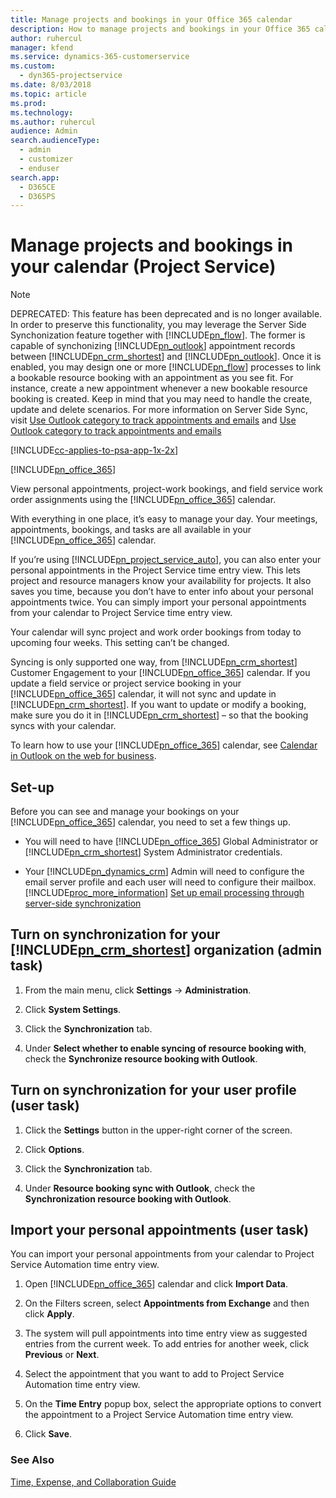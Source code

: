 ```yaml
---
title: Manage projects and bookings in your Office 365 calendar 
description: How to manage projects and bookings in your Office 365 calendar
author: ruhercul
manager: kfend
ms.service: dynamics-365-customerservice
ms.custom: 
  - dyn365-projectservice
ms.date: 8/03/2018
ms.topic: article
ms.prod: 
ms.technology: 
ms.author: ruhercul
audience: Admin
search.audienceType: 
  - admin
  - customizer
  - enduser
search.app: 
  - D365CE
  - D365PS
---
```

# Manage projects and bookings in your calendar (Project Service)

> [!Note]
> DEPRECATED: This feature has been deprecated and is no longer available. In order to preserve this functionality, you may leverage the Server Side Synchonization feature together with [!INCLUDE[pn_flow](../includes/pn-flow.md)]. The former is capable of synchonizing [!INCLUDE[pn_outlook](../includes/pn-outlook.md)] appointment records between [!INCLUDE[pn_crm_shortest](../includes/pn-crm-shortest.md)] and [!INCLUDE[pn_outlook](../includes/pn-outlook.md)]. Once it is enabled, you may design one or more [!INCLUDE[pn_flow](../includes/pn-flow.md)] processes to link a bookable resource booking with an appointment as you see fit. For instance, create a new appointment whenever a new bookable resource booking is created. Keep in mind that you may need to handle the create, update and delete scenarios. For more information on Server Side Sync, visit [Use Outlook category to track appointments and emails](../admin/use-outlook-category-track-appointments-emails.md) and [Use Outlook category to track appointments and emails](../admin/choose-records-synchronize-dynamics-365-outlook-exchange.md)

[!INCLUDE[cc-applies-to-psa-app-1x-2x](../includes/cc-applies-to-psa-app-1x-2x.md)]

[!INCLUDE[pn_office_365](../includes/pn-office-365.md)] 

View personal appointments, project-work bookings, and field service work order assignments using the [!INCLUDE[pn_office_365](../includes/pn-office-365.md)] calendar.  
  
 With everything in one place, it’s easy to manage your day. Your meetings, appointments, bookings, and tasks are all available in your [!INCLUDE[pn_office_365](../includes/pn-office-365.md)] calendar.  
  
 If you’re using [!INCLUDE[pn_project_service_auto](../includes/pn-project-service-auto.md)], you can also enter your personal appointments in the Project Service time entry view. This lets project and resource managers know your availability for projects. It also saves you time, because you don’t have to enter info about your personal appointments twice. You can simply import your personal appointments from your calendar to Project Service time entry view.  
  
 Your calendar will sync project and work order bookings from today to upcoming four weeks. This setting can’t be changed.  
  
 Syncing is only supported one way, from [!INCLUDE[pn_crm_shortest](../includes/pn-crm-shortest.md)] Customer Engagement to your [!INCLUDE[pn_office_365](../includes/pn-office-365.md)] calendar. If you update a field service or project service booking in your [!INCLUDE[pn_office_365](../includes/pn-office-365.md)] calendar, it will not sync and update in [!INCLUDE[pn_crm_shortest](../includes/pn-crm-shortest.md)]. If you want to update or modify a booking, make sure you do it in [!INCLUDE[pn_crm_shortest](../includes/pn-crm-shortest.md)] – so that the booking syncs with your calendar.  
  
 To learn how to use your [!INCLUDE[pn_office_365](../includes/pn-office-365.md)] calendar, see [Calendar in Outlook on the web for business](https://support.office.com/article/Calendar-in-Outlook-on-the-web-for-business-5219c457-d1fe-4c2f-9032-1a816b88e936).  
  
## Set-up  
 Before you can see and manage your bookings on your [!INCLUDE[pn_office_365](../includes/pn-office-365.md)] calendar, you need to set a few things up.  
  
- You will need to have [!INCLUDE[pn_office_365](../includes/pn-office-365.md)] Global Administrator or [!INCLUDE[pn_crm_shortest](../includes/pn-crm-shortest.md)] System Administrator credentials.  
  
- Your [!INCLUDE[pn_dynamics_crm](../includes/pn-dynamics-crm.md)] Admin will need to configure the email server profile and each user will need to configure their mailbox. [!INCLUDE[proc_more_information](../includes/proc-more-information.md)] [Set up email processing through server-side synchronization](../admin/set-up-server-side-synchronization-of-email-appointments-contacts-and-tasks.md)  
  
## Turn on synchronization for your [!INCLUDE[pn_crm_shortest](../includes/pn-crm-shortest.md)] organization (admin task)  
  
1.  From the main menu, click **Settings** -> **Administration**.  
  
2.  Click **System Settings**.  
  
3.  Click the **Synchronization** tab.  
  
4.  Under **Select whether to enable syncing of resource booking with**, check the **Synchronize resource booking with Outlook**.  
  
## Turn on synchronization for your user profile (user task)  
  
1.  Click the **Settings** button in the upper-right corner of the screen.  
  
2.  Click **Options**.  
  
3.  Click the **Synchronization** tab.  
  
4.  Under **Resource booking sync with Outlook**, check the **Synchronization resource booking with Outlook**.  
  
## Import your personal appointments (user task)  
 You can import your personal appointments from your calendar to Project Service Automation time entry view.  
  
1. Open [!INCLUDE[pn_office_365](../includes/pn-office-365.md)] calendar and click **Import Data**.  
  
2. On the Filters screen, select **Appointments from Exchange** and then click **Apply**.  
  
3. The system will pull appointments into time entry view as suggested entries from the current week. To add entries for another week, click **Previous** or **Next**.  
  
4. Select the appointment that you want to add to Project Service Automation time entry view.  
  
5. On the **Time Entry** popup box, select the appropriate options to convert the appointment to a Project Service Automation time entry view.  
  
6. Click **Save**.  
  
### See Also  
 [Time, Expense, and Collaboration Guide](../project-service/time-expense-collaboration-guide.md)
